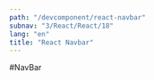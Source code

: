 ```yaml
---
path: "/devcomponent/react-navbar"
subnav: "3/React/React/18"
lang: "en"
title: "React Navbar"
---
```


#NavBar

<reactnavbar />